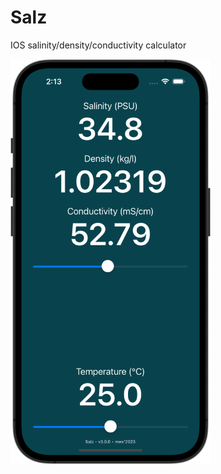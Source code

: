 # Salz

IOS salinity/density/conductivity calculator

<img src="https://github.com/micworg/Salz/blob/master/screenshot.png" width=320>
